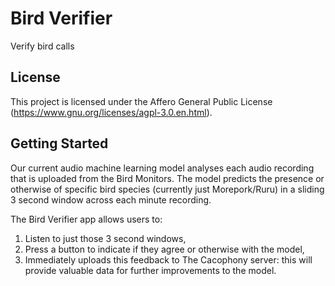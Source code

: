 # Bird Verifier

Verify bird calls

## License

This project is licensed under the Affero General Public License
(https://www.gnu.org/licenses/agpl-3.0.en.html).

## Getting Started

Our current audio machine learning model analyses each audio recording that is uploaded from the Bird Monitors. The model predicts the presence or otherwise of specific bird species (currently just Morepork/Ruru) in a sliding 3 second window across each minute recording.

The Bird Verifier app allows users to:

1) Listen to just those 3 second windows,
2) Press a button to indicate if they agree or otherwise with the model,
3) Immediately uploads this feedback to The Cacophony server: this will provide valuable data for further improvements to the model.


